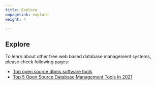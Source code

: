 ```yaml
---
title: Explore
onpagelink: explore
weight: 4

---
```


<a class="anchor" id="explore" name="explore"></a>Explore
-------

To learn about other free web based database management systems, please check following pages:

- [Top open source dbms software tools](https://products.containerize.com/database-management)
- [Top 5 Open Source Database Management Tools In 2021](https://blog.containerize.com/2021/01/16/top-5-open-source-database-management-tools-in-2021/)
 